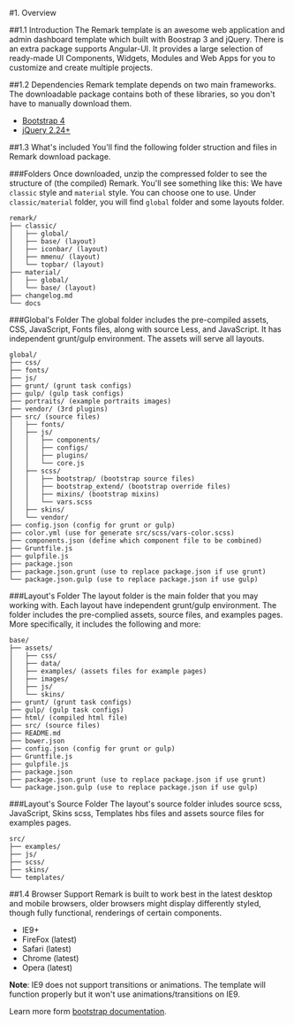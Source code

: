 #1. Overview

##1.1 Introduction
The Remark template is an awesome web application and admin dashboard template which built with Boostrap 3 and jQuery. There is an extra package supports Angular-UI. It provides a large selection of ready-made UI Components, Widgets, Modules and Web Apps for you to customize and create multiple projects.

##1.2 Dependencies
Remark template depends on two main frameworks. The downloadable package contains both of these libraries, so you don't have to manually download them.

* [Bootstrap 4](v4-alpha.getbootstrap.com)
* [jQuery 2.24+](http://jquery.com/)

##1.3 What's included
You'll find the following folder struction and files in Remark download package.

###Folders
Once downloaded, unzip the compressed folder to see the structure of (the compiled) Remark. You'll see something like this:
We have ```classic``` style and ```material``` style. You can choose one to use. Under ```classic/material``` folder, you will find ```global``` folder and some layouts folder.

    remark/
    ├── classic/
    │   ├── global/
    │   ├── base/ (layout)
    │   ├── iconbar/ (layout)
    │   ├── mmenu/ (layout)
    │   └── topbar/ (layout)
    ├── material/
    │   ├── global/
    │   └── base/ (layout)
    ├── changelog.md
    └── docs

###Global's Folder
The global folder includes the pre-compiled assets, CSS, JavaScript, Fonts files, along with source Less, and JavaScript. It has independent grunt/gulp environment. The assets will serve all layouts.

    global/
    ├── css/
    ├── fonts/
    ├── js/
    ├── grunt/ (grunt task configs)
    ├── gulp/ (gulp task configs)
    ├── portraits/ (example portraits images)
    ├── vendor/ (3rd plugins)
    ├── src/ (source files)
    │   ├── fonts/
    │   ├── js/
    │   │   ├── components/
    │   │   ├── configs/
    │   │   ├── plugins/
    │   │   └── core.js
    │   ├── scss/
    │   │   ├── bootstrap/ (bootstrap source files)
    │   │   ├── bootstrap_extend/ (bootstrap override files)
    │   │   ├── mixins/ (bootstrap mixins)
    │   │   └── vars.scss
    │   ├── skins/
    │   └── vendor/
    ├── config.json (config for grunt or gulp)
    ├── color.yml (use for generate src/scss/vars-color.scss)
    ├── components.json (define which component file to be combined)
    ├── Gruntfile.js
    ├── gulpfile.js
    ├── package.json
    ├── package.json.grunt (use to replace package.json if use grunt)
    └── package.json.gulp (use to replace package.json if use gulp)

###Layout's Folder
The layout folder is the main folder that you may working with. Each layout have independent grunt/gulp environment. The folder includes the pre-complied assets, source files, and examples pages. More specifically, it includes the following and more:

    base/
    ├── assets/
    │   ├── css/
    │   ├── data/
    │   ├── examples/ (assets files for example pages)
    │   ├── images/
    │   ├── js/
    │   └── skins/
    ├── grunt/ (grunt task configs)
    ├── gulp/ (gulp task configs)
    ├── html/ (compiled html file)
    ├── src/ (source files)
    ├── README.md
    ├── bower.json
    ├── config.json (config for grunt or gulp)
    ├── Gruntfile.js
    ├── gulpfile.js
    ├── package.json
    ├── package.json.grunt (use to replace package.json if use grunt)
    └── package.json.gulp (use to replace package.json if use gulp)

###Layout's Source Folder
The layout's source folder inludes source scss, JavaScript, Skins scss, Templates hbs files and assets source files for examples pages.

    src/
    ├── examples/
    ├── js/
    ├── scss/
    ├── skins/
    └── templates/

##1.4 Browser Support
Remark is built to work best in the latest desktop and mobile browsers, older browsers might display differently styled, though fully functional, renderings of certain components.

* IE9+
* FireFox (latest)
* Safari (latest)
* Chrome (latest)
* Opera (latest)

**Note**: IE9 does not support transitions or animations. The template will function properly but it won't use animations/transitions on IE9.

Learn more form [bootstrap documentation](http://getbootstrap.com/getting-started/#support).
